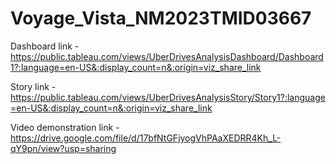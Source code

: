 # Voyage_Vista_NM2023TMID03667


Dashboard link - https://public.tableau.com/views/UberDrivesAnalysisDashboard/Dashboard1?:language=en-US&:display_count=n&:origin=viz_share_link

Story link - https://public.tableau.com/views/UberDrivesAnalysisStory/Story1?:language=en-US&:display_count=n&:origin=viz_share_link

Video demonstration link - https://drive.google.com/file/d/17bfNtGFjyogVhPAaXEDRR4Kh_L-qY9pn/view?usp=sharing
